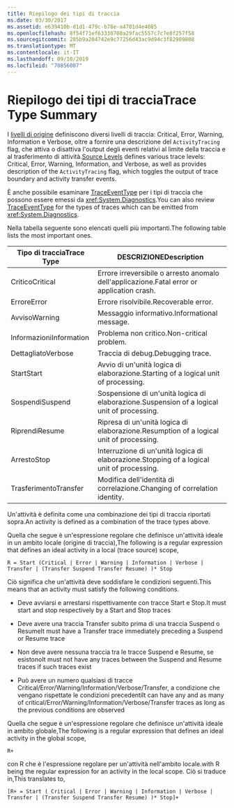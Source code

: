 ```yaml
---
title: Riepilogo dei tipi di traccia
ms.date: 03/30/2017
ms.assetid: e639410b-d1d1-479c-b78e-a4701d4e4085
ms.openlocfilehash: 8f54f71ef63338708a29fac5557c7c7e8f257f58
ms.sourcegitcommit: 205b9a204742e9c77256d43ac9d94c3f82909808
ms.translationtype: MT
ms.contentlocale: it-IT
ms.lasthandoff: 09/10/2019
ms.locfileid: "70856007"
---
```

# <a name="trace-type-summary"></a><span data-ttu-id="244a8-102">Riepilogo dei tipi di traccia</span><span class="sxs-lookup"><span data-stu-id="244a8-102">Trace Type Summary</span></span>
<span data-ttu-id="244a8-103">I [livelli di origine](https://go.microsoft.com/fwlink/?LinkID=94943) definiscono diversi livelli di traccia: Critical, Error, Warning, Information e Verbose, oltre a fornire una descrizione del `ActivityTracing` flag, che attiva o disattiva l'output degli eventi relativi al limite della traccia e al trasferimento di attività.</span><span class="sxs-lookup"><span data-stu-id="244a8-103">[Source Levels](https://go.microsoft.com/fwlink/?LinkID=94943) defines various trace levels: Critical, Error, Warning, Information, and Verbose, as well as provides description of the `ActivityTracing` flag, which toggles the output of trace boundary and activity transfer events.</span></span>  
  
 <span data-ttu-id="244a8-104">È anche possibile esaminare [TraceEventType](https://go.microsoft.com/fwlink/?LinkId=95169) per i tipi di traccia che possono essere emessi da <xref:System.Diagnostics>.</span><span class="sxs-lookup"><span data-stu-id="244a8-104">You can also review [TraceEventType](https://go.microsoft.com/fwlink/?LinkId=95169) for the types of traces which can be emitted from <xref:System.Diagnostics>.</span></span>  
  
 <span data-ttu-id="244a8-105">Nella tabella seguente sono elencati quelli più importanti.</span><span class="sxs-lookup"><span data-stu-id="244a8-105">The following table lists the most important ones.</span></span>  
  
|<span data-ttu-id="244a8-106">Tipo di traccia</span><span class="sxs-lookup"><span data-stu-id="244a8-106">Trace Type</span></span>|<span data-ttu-id="244a8-107">DESCRIZIONE</span><span class="sxs-lookup"><span data-stu-id="244a8-107">Description</span></span>|  
|----------------|-----------------|  
|<span data-ttu-id="244a8-108">Critico</span><span class="sxs-lookup"><span data-stu-id="244a8-108">Critical</span></span>|<span data-ttu-id="244a8-109">Errore irreversibile o arresto anomalo dell'applicazione.</span><span class="sxs-lookup"><span data-stu-id="244a8-109">Fatal error or application crash.</span></span>|  
|<span data-ttu-id="244a8-110">Errore</span><span class="sxs-lookup"><span data-stu-id="244a8-110">Error</span></span>|<span data-ttu-id="244a8-111">Errore risolvibile.</span><span class="sxs-lookup"><span data-stu-id="244a8-111">Recoverable error.</span></span>|  
|<span data-ttu-id="244a8-112">Avviso</span><span class="sxs-lookup"><span data-stu-id="244a8-112">Warning</span></span>|<span data-ttu-id="244a8-113">Messaggio informativo.</span><span class="sxs-lookup"><span data-stu-id="244a8-113">Informational message.</span></span>|  
|<span data-ttu-id="244a8-114">Informazioni</span><span class="sxs-lookup"><span data-stu-id="244a8-114">Information</span></span>|<span data-ttu-id="244a8-115">Problema non critico.</span><span class="sxs-lookup"><span data-stu-id="244a8-115">Non-critical problem.</span></span>|  
|<span data-ttu-id="244a8-116">Dettagliato</span><span class="sxs-lookup"><span data-stu-id="244a8-116">Verbose</span></span>|<span data-ttu-id="244a8-117">Traccia di debug.</span><span class="sxs-lookup"><span data-stu-id="244a8-117">Debugging trace.</span></span>|  
|<span data-ttu-id="244a8-118">Start</span><span class="sxs-lookup"><span data-stu-id="244a8-118">Start</span></span>|<span data-ttu-id="244a8-119">Avvio di un'unità logica di elaborazione.</span><span class="sxs-lookup"><span data-stu-id="244a8-119">Starting of a logical unit of processing.</span></span>|  
|<span data-ttu-id="244a8-120">Sospendi</span><span class="sxs-lookup"><span data-stu-id="244a8-120">Suspend</span></span>|<span data-ttu-id="244a8-121">Sospensione di un'unità logica di elaborazione.</span><span class="sxs-lookup"><span data-stu-id="244a8-121">Suspension of a logical unit of processing.</span></span>|  
|<span data-ttu-id="244a8-122">Riprendi</span><span class="sxs-lookup"><span data-stu-id="244a8-122">Resume</span></span>|<span data-ttu-id="244a8-123">Ripresa di un'unità logica di elaborazione.</span><span class="sxs-lookup"><span data-stu-id="244a8-123">Resumption of a logical unit of processing.</span></span>|  
|<span data-ttu-id="244a8-124">Arresto</span><span class="sxs-lookup"><span data-stu-id="244a8-124">Stop</span></span>|<span data-ttu-id="244a8-125">Interruzione di un'unità logica di elaborazione.</span><span class="sxs-lookup"><span data-stu-id="244a8-125">Stopping of a logical unit of processing.</span></span>|  
|<span data-ttu-id="244a8-126">Trasferimento</span><span class="sxs-lookup"><span data-stu-id="244a8-126">Transfer</span></span>|<span data-ttu-id="244a8-127">Modifica dell'identità di correlazione.</span><span class="sxs-lookup"><span data-stu-id="244a8-127">Changing of correlation identity.</span></span>|  
  
 <span data-ttu-id="244a8-128">Un'attività è definita come una combinazione dei tipi di traccia riportati sopra.</span><span class="sxs-lookup"><span data-stu-id="244a8-128">An activity is defined as a combination of the trace types above.</span></span>  
  
 <span data-ttu-id="244a8-129">Quella che segue è un'espressione regolare che definisce un'attività ideale in un ambito locale (origine di traccia),</span><span class="sxs-lookup"><span data-stu-id="244a8-129">The following is a regular expression that defines an ideal activity in a local (trace source) scope,</span></span>  
  
 `R = Start (Critical | Error | Warning | Information | Verbose | Transfer | (Transfer Suspend Transfer Resume) )* Stop`  
  
 <span data-ttu-id="244a8-130">Ciò significa che un'attività deve soddisfare le condizioni seguenti.</span><span class="sxs-lookup"><span data-stu-id="244a8-130">This means that an activity must satisfy the following conditions.</span></span>  
  
- <span data-ttu-id="244a8-131">Deve avviarsi e arrestarsi rispettivamente con tracce Start e Stop.</span><span class="sxs-lookup"><span data-stu-id="244a8-131">It must start and stop respectively by a Start and Stop traces</span></span>  
  
- <span data-ttu-id="244a8-132">Deve avere una traccia Transfer subito prima di una traccia Suspend o Resume</span><span class="sxs-lookup"><span data-stu-id="244a8-132">It must have a Transfer trace immediately preceding a Suspend or Resume trace</span></span>  
  
- <span data-ttu-id="244a8-133">Non deve avere nessuna traccia tra le tracce Suspend e Resume, se esistono</span><span class="sxs-lookup"><span data-stu-id="244a8-133">It must not have any traces between the Suspend and Resume traces if such traces exist</span></span>  
  
- <span data-ttu-id="244a8-134">Può avere un numero qualsiasi di tracce Critical/Error/Warning/Information/Verbose/Transfer, a condizione che vengano rispettate le condizioni precedenti</span><span class="sxs-lookup"><span data-stu-id="244a8-134">It can have any and as many of critical/Error/Warning/Information/Verbose/Transfer traces as long as the previous conditions are observed</span></span>  
  
 <span data-ttu-id="244a8-135">Quella che segue è un'espressione regolare che definisce un'attività ideale in ambito globale,</span><span class="sxs-lookup"><span data-stu-id="244a8-135">The following is a regular expression that defines an ideal activity in the global scope,</span></span>  
  
`R+`  
  
 <span data-ttu-id="244a8-136">con R che è l'espressione regolare per un'attività nell'ambito locale.</span><span class="sxs-lookup"><span data-stu-id="244a8-136">with R being the regular expression for an activity in the local scope.</span></span> <span data-ttu-id="244a8-137">Ciò si traduce in,</span><span class="sxs-lookup"><span data-stu-id="244a8-137">This translates to,</span></span>  
  
`[R+ = Start ( Critical | Error | Warning | Information | Verbose | Transfer | (Transfer Suspend Transfer Resume) )* Stop]+`
